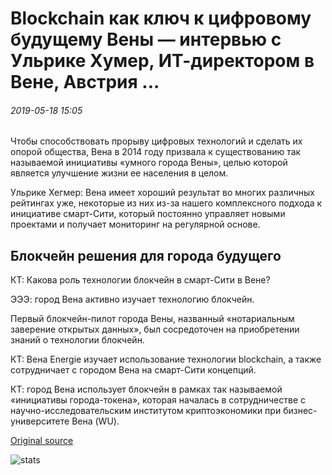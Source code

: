 # Blockchain как ключ к цифровому будущему Вены — интервью с Ульрике Хумер, ИТ-директором в Вене, Австрия ...

###### 2019-05-18 15:05

Чтобы способствовать прорыву цифровых технологий и сделать их опорой общества, Вена в 2014 году призвала к существованию так называемой инициативы «умного города Вены», целью которой является улучшение жизни ее населения в целом.

Ульрике Хегмер: Вена имеет хороший результат во многих различных рейтингах уже, некоторые из них из-за нашего комплексного подхода к инициативе смарт-Сити, который постоянно управляет новыми проектами и получает мониторинг на регулярной основе.

## Блокчейн решения для города будущего

КТ: Какова роль технологии блокчейн в смарт-Сити в Вене?

ЭЭЭ: город Вена активно изучает технологию блокчейн.

Первый блокчейн-пилот города Вены, названный «нотариальным заверение открытых данных», был сосредоточен на приобретении знаний о технологии блокчейн.

КТ: Вена Energie изучает использование технологии blockchain, а также сотрудничает с городом Вена на смарт-Сити концепций.

КТ: город Вена использует блокчейн в рамках так называемой «инициативы города-токена», которая началась в сотрудничестве с научно-исследовательским институтом криптоэкономики при бизнес-университете Вена (WU).

[Original source](https://cointelegraph.com/news/blockchain-as-key-to-viennas-digital-future-interview-with-ulrike-huemer-cio-of-vienna-austria)

![stats](https://c.statcounter.com/11760860/0/a89fa40b/1/ "stats")